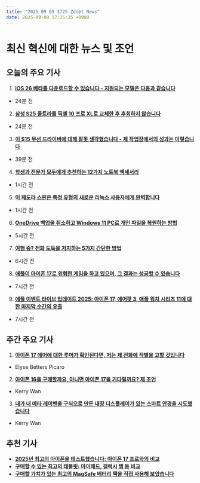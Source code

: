 ```yaml
---
title: "2025 09 09 1725 Zdnet News"
date: 2025-09-09 17:25:35 +0900
---
```


# 최신 혁신에 대한 뉴스 및 조언
## 오늘의 주요 기사 

1. **[iOS 26 베타를 다운로드할 수 있습니다 - 지원되는 모델은 다음과 같습니다](https://www.zdnet.com/article/you-can-still-download-ios-26-beta-onto-your-iphone-here-are-the-supported-models/)**
* 24분 전 

2. **[삼성 S25 울트라를 픽셀 10 프로 XL로 교체한 후 후회하지 않습니다](https://www.zdnet.com/article/i-replaced-my-samsung-s25-ultra-with-the-pixel-10-pro-xl-for-weeks-and-dont-regret-it/)**
* 24분 전 

3. **[이 $15 무선 드라이버에 대해 잘못 생각했습니다 - 제 작업장에서의 성과는 이렇습니다](https://www.zdnet.com/article/i-was-wrong-about-this-15-cordless-screwdriver-heres-how-it-fared-in-my-workshop/)**
* 39분 전 

4. **[학생과 전문가 모두에게 추천하는 12가지 노트북 액세서리](https://www.zdnet.com/article/12-laptop-accessories-that-i-recommend-to-both-students-and-professionals/)**
* 1시간 전 

5. **[이 페도라 스핀은 특정 유형의 새로운 리눅스 사용자에게 완벽합니다](https://www.zdnet.com/article/this-fedora-spin-is-perfect-for-one-particular-kind-of-new-linux-user/)**
* 1시간 전 

6. **[OneDrive 백업을 취소하고 Windows 11 PC로 개인 파일을 복원하는 방법](https://www.zdnet.com/article/how-to-undo-onedrive-backup-and-restore-your-personal-files-to-your-windows-11-pc/)**
* 5시간 전 

7. **[여행 중? 전화 도둑을 저지하는 5가지 간단한 방법](https://www.zdnet.com/article/traveling-soon-5-simple-ways-i-thwart-phone-thieves-and-you-can-too/)**
* 6시간 전 

8. **[애플이 아이폰 17로 위험한 게임을 하고 있으며, 그 결과는 성공할 수 있습니다](https://www.zdnet.com/article/apple-is-playing-a-dangerous-game-with-the-iphone-17-and-it-might-just-pay-off/)**
* 7시간 전 

9. **[애플 이벤트 라이브 업데이트 2025: 아이폰 17, 에어팟 3, 애플 워치 시리즈 11에 대한 마지막 순간의 유출](https://www.zdnet.com/article/apple-event-live-updates-2025-last-minute-leaks-on-iphone-17-airpods-3-apple-watch-series-11-more/)**
* 7시간 전

## 주간 주요 기사 

1. **[아이폰 17 에어에 대한 루머가 확인된다면, 저는 제 전화에 작별을 고할 것입니다](https://www.zdnet.com/article/if-these-iphone-17-air-rumors-are-confirmed-on-tuesday-im-saying-goodbye-to-my-phone/)**
* Elyse Betters Picaro 

2. **[아이폰 16을 구매할까요, 아니면 아이폰 17을 기다릴까요? 제 조언](https://www.zdnet.com/article/buy-the-iphone-16-or-wait-for-iphone-17-my-advice-after-years-of-phone-reviews/)**
* Kerry Wan 

3. **[내가 내 메타 레이밴을 구식으로 만든 내장 디스플레이가 있는 스마트 안경을 시도했습니다](https://www.zdnet.com/article/i-tried-smart-glasses-with-a-built-in-display-and-they-made-my-meta-ray-bans-feel-outdated/)**
* Kerry Wan

## 추천 기사 
- **[2025년 최고의 아이폰을 테스트했습니다: 아이폰 17 프로와의 비교](https://www.zdnet.com/article/best-iphone/)**
- **[구매할 수 있는 최고의 태블릿: 아이패드, 갤럭시 탭 등 비교](https://www.zdnet.com/article/best-tablet/)**
- **[구매할 가치가 있는 최고의 MagSafe 배터리 팩을 직접 사용해 보았습니다](https://www.zdnet.com/article/best-magsafe-battery/)**